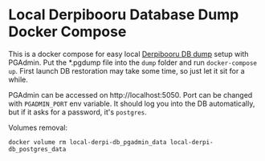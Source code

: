 # Local Derpibooru Database Dump Docker Compose
This is a docker compose for easy local [Derpibooru DB dump](https://derpibooru.org/pages/data_dumps) setup with PGAdmin. Put the *.pgdump file into the `dump` folder and run `docker-compose up`. First launch DB restoration may take some time, so just let it sit for a while.

PGAdmin can be accessed on http://localhost:5050. Port can be changed with `PGADMIN_PORT` env variable. It should log you into the DB automatically, but if it asks for a password, it's `postgres`.

Volumes removal:
```
docker volume rm local-derpi-db_pgadmin_data local-derpi-db_postgres_data
```
